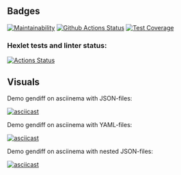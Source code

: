 
## Badges
[![Maintainability](https://api.codeclimate.com/v1/badges/a99a88d28ad37a79dbf6/maintainability)](https://codeclimate.com/github/codeclimate/codeclimate/maintainability)
[![Github Actions Status](https://github.com/sound-round/python-project-lvl2/workflows/linter/badge.svg)](https://github.com/sound-round/python-project-lvl2/actions)
[![Test Coverage](https://api.codeclimate.com/v1/badges/aca4a90a1b44065aa4cb/test_coverage)](https://codeclimate.com/github/sound-round/python-project-lvl2/test_coverage)

### Hexlet tests and linter status:
[![Actions Status](https://github.com/sound-round/python-project-lvl2/workflows/hexlet-check/badge.svg)](https://github.com/sound-round/python-project-lvl2/actions)

## Visuals
Demo gendiff on asciinema with JSON-files: 

[![asciicast](https://asciinema.org/a/9I8ZsgT8LnxECxJzBEfwrWTr4.svg)](https://asciinema.org/a/9I8ZsgT8LnxECxJzBEfwrWTr4)

Demo gendiff on asciinema with YAML-files: 

[![asciicast](https://asciinema.org/a/rsDtBpFh0TFutligAmkCXZYFJ.svg)](https://asciinema.org/a/rsDtBpFh0TFutligAmkCXZYFJ)

Demo gendiff on asciinema with nested JSON-files: 

[![asciicast](https://asciinema.org/a/OsQSqcoERvqMoo49nPH0iRX8M.svg)](https://asciinema.org/a/OsQSqcoERvqMoo49nPH0iRX8M)


